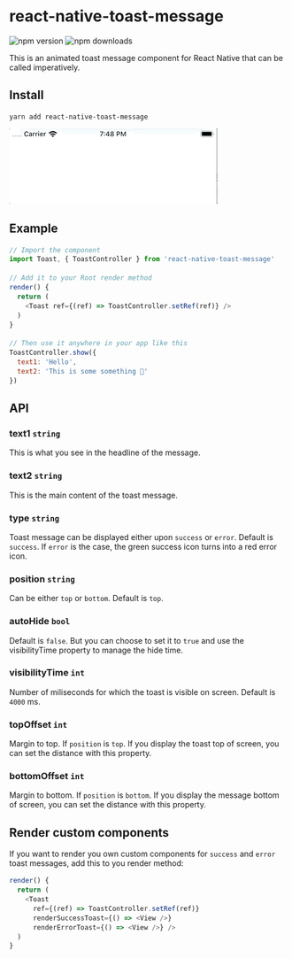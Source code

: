 # react-native-toast-message
![npm version](https://img.shields.io/npm/v/react-native-toast-message)
![npm downloads](https://img.shields.io/npm/dt/react-native-toast-message)

This is an animated toast message component for React Native that can be called imperatively.

## Install
```
yarn add react-native-toast-message
```
![ToastSuccess](success-toast.gif)

## Example
```js
// Import the component
import Toast, { ToastController } from 'react-native-toast-message'

// Add it to your Root render method
render() {
  return (
    <Toast ref={(ref) => ToastController.setRef(ref)} />
  )
}

// Then use it anywhere in your app like this
ToastController.show({
  text1: 'Hello',
  text2: 'This is some something 👋'
})
```

## API
### text1 `string`
This is what you see in the headline of the message.

### text2 `string`
This is the main content of the toast message.

### type `string`
Toast message can be displayed either upon `success` or `error`. Default is `success`. If `error` is the case, the green success icon turns into a red error icon.

### position `string`
Can be either `top` or `bottom`. Default is `top`.

### autoHide `bool`
Default is `false`. But you can choose to set it to `true` and use the visibilityTime property to manage the hide time.

### visibilityTime `int`
Number of miliseconds for which the toast is visible on screen. Default is `4000` ms.

### topOffset `int`
Margin to top. If `position` is `top`.
If you display the toast top of screen, you can set the distance with this property.

### bottomOffset `int`
Margin to bottom. If `position` is `bottom`.
If you display the message bottom of screen, you can set the distance with this property.

## Render custom components
If you want to render you own custom components for `success` and `error` toast messages, add this to you render method:
```js
render() {
  return (
    <Toast
      ref={(ref) => ToastController.setRef(ref)}
      renderSuccessToast={() => <View />}
      renderErrorToast={() => <View />} />
  )
}
```

